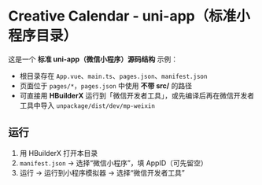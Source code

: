 # Creative Calendar - uni-app（标准小程序目录）

这是一个 **标准 uni-app（微信小程序）源码结构** 示例：
- 根目录存在 `App.vue`、`main.ts`、`pages.json`、`manifest.json`
- 页面位于 `pages/*`，`pages.json` 中使用 **不带 src/** 的路径
- 可直接用 **HBuilderX** 运行到「微信开发者工具」，或先编译后再在微信开发者工具中导入 `unpackage/dist/dev/mp-weixin`

## 运行
1. 用 HBuilderX 打开本目录
2. `manifest.json` → 选择“微信小程序”，填 AppID（可先留空）
3. 运行 → 运行到小程序模拟器 → 选择“微信开发者工具”
